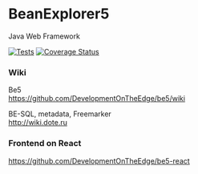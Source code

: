 # BeanExplorer5
Java Web Framework

[![Tests](https://github.com/DevelopmentOnTheEdge/be5/actions/workflows/run_tests_on_push_java_8.yaml/badge.svg)](https://github.com/DevelopmentOnTheEdge/be5/actions/workflows/run_tests_on_push_java_8.yaml)  [![Coverage Status](https://coveralls.io/repos/github/DevelopmentOnTheEdge/be5/badge.svg?branch=master)](https://coveralls.io/github/DevelopmentOnTheEdge/be5?branch=master) 

### Wiki
Be5    
https://github.com/DevelopmentOnTheEdge/be5/wiki

BE-SQL, metadata, Freemarker    
http://wiki.dote.ru    

### Frontend on React
https://github.com/DevelopmentOnTheEdge/be5-react
